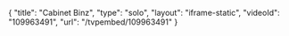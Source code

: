 {
    "title": "Cabinet Binz",
    "type": "solo",
    "layout": "iframe-static",
    "videoId": "109963491",
    "url": "\/tvpembed\/109963491"
}